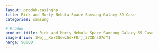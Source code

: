 ```yaml
---
layout: produk-casinghp
title: Rick and Morty Nebula Space Samsung Galaxy S9 Case
categories: samsung

# Produk
product-title: Rick and Morty Nebula Space Samsung Galaxy S9 Case
image-drive: 1Hoj__XorC8dwzGdkFDrj_37XDnsO7dY1
harga: 90000
---
```


